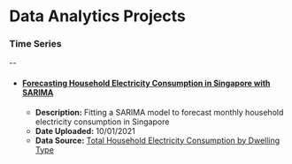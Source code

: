 # Data Analytics Projects

### Time Series
--

- #### **[Forecasting Household Electricity Consumption in Singapore with SARIMA](time-series/forecasting_household_electricity_SARIMA.ipynb)**
  - **Description:** Fitting a SARIMA model to forecast monthly household electricity consumption in Singapore
  - **Date Uploaded:** 10/01/2021
  - **Data Source:** [Total Household Electricity Consumption by Dwelling Type](https://data.gov.sg/dataset/total-household-electricity-consumption-by-dwelling-type)

